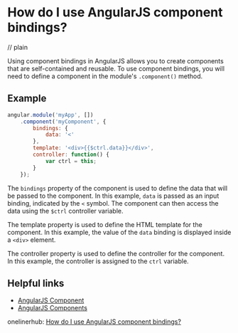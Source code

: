 # How do I use AngularJS component bindings?
// plain

Using component bindings in AngularJS allows you to create components that are self-contained and reusable. To use component bindings, you will need to define a component in the module's `.component()` method.

## Example

```javascript
angular.module('myApp', [])
    .component('myComponent', {
        bindings: {
            data: '<'
        },
        template: '<div>{{$ctrl.data}}</div>',
        controller: function() {
            var ctrl = this;
        }
    });
```

The `bindings` property of the component is used to define the data that will be passed to the component. In this example, `data` is passed as an input binding, indicated by the `<` symbol. The component can then access the data using the `$ctrl` controller variable.

The template property is used to define the HTML template for the component. In this example, the value of the `data` binding is displayed inside a `<div>` element.

The controller property is used to define the controller for the component. In this example, the controller is assigned to the `ctrl` variable.

## Helpful links

- [AngularJS Component](https://docs.angularjs.org/guide/component)
- [AngularJS Components](https://www.w3schools.com/angular/angular_components.asp)

onelinerhub: [How do I use AngularJS component bindings?](https://onelinerhub.com/angularjs/how-do-i-use-angularjs-component-bindings)